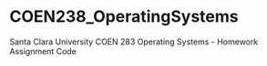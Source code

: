 # COEN238_OperatingSystems
Santa Clara University COEN 283 Operating Systems - Homework Assignment Code
